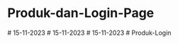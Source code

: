 # Produk-dan-Login-Page
#   1 5 - 1 1 - 2 0 2 3  
 #   1 5 - 1 1 - 2 0 2 3  
 #   1 5 - 1 1 - 2 0 2 3  
 #   P r o d u k - L o g i n  
 